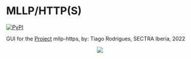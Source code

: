 # MLLP/HTTP(S)

[![PyPI](https://img.shields.io/pypi/v/mllp-https)](https://pypi.org/project/mllp-https/)


GUI for the [Project](https://github.com/tiagoepr/mllp-https/) mllp-https, by: Tiago Rodrigues, SECTRA Iberia, 2022 <br>




<p align="center">
  <img src="https://github.com/tiagoepr/mllp-https/raw/master/../doc/logo.png">
</p>
